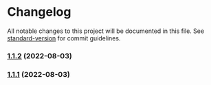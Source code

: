 # Changelog

All notable changes to this project will be documented in this file. See [standard-version](https://github.com/conventional-changelog/standard-version) for commit guidelines.

### [1.1.2](https://github.com/JefferyXZF/douluo-ui/compare/v1.1.1...v1.1.2) (2022-08-03)

### [1.1.1](https://github.com/JefferyXZF/douluo-ui/compare/v1.1.0...v1.1.1) (2022-08-03)
